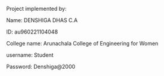 Project implemented by: 


Name: DENSHIGA DHAS C.A


ID: au960221104048


College name: Arunachala College of Engineering for Women
 

username: Student


Password: Denshiga@2000
